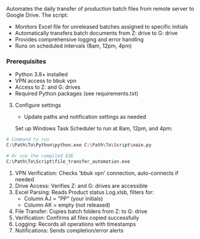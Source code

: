 Automates the daily transfer of production batch files from remote server to Google Drive.
The script:
- Monitors Excel file for unreleased batches assigned to specific initials
- Automatically transfers batch documents from Z: drive to G: drive  
- Provides comprehensive logging and error handling
- Runs on scheduled intervals (8am, 12pm, 4pm)

### Prerequisites
- Python 3.8+ installed
- VPN access to bbuk vpn
- Access to Z: and G: drives
- Required Python packages (see requirements.txt)

3. Configure settings
   - Update paths and notification settings as needed


   Set up Windows Task Scheduler to run at 8am, 12pm, and 4pm:
```bash
# Command to run
C:\Path\To\Python\python.exe C:\Path\To\Script\main.py

# Or use the compiled EXE
C:\Path\To\Script\file_transfer_automation.exe
```


1. VPN Verification: Checks 'bbuk vpn' connection, auto-connects if needed
2. Drive Access: Verifies Z: and G: drives are accessible
3. Excel Parsing: Reads Product status Log.xlsb, filters for:
   - Column AJ = "PP" (your initials)
   - Column AK = empty (not released)
4. File Transfer: Copies batch folders from Z: to G: drive
5. Verification: Confirms all files copied successfully
6. Logging: Records all operations with timestamps
7. Notifications: Sends completion/error alerts